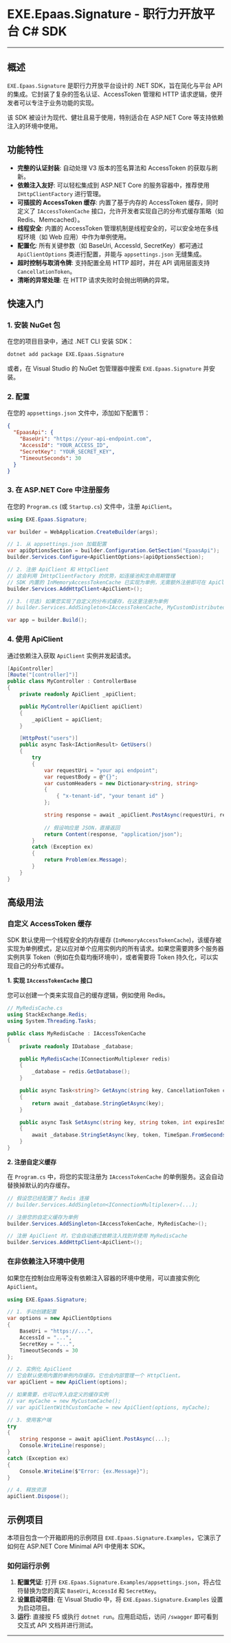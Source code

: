 # EXE.Epaas.Signature - 职行力开放平台 C# SDK

---

## 概述

`EXE.Epaas.Signature` 是职行力开放平台设计的 .NET SDK，旨在简化与平台 API 的集成。它封装了复杂的签名认证、AccessToken 管理和 HTTP 请求逻辑，使开发者可以专注于业务功能的实现。

该 SDK 被设计为现代、健壮且易于使用，特别适合在 ASP.NET Core 等支持依赖注入的环境中使用。

## 功能特性

- **完整的认证封装**: 自动处理 V3 版本的签名算法和 AccessToken 的获取与刷新。
- **依赖注入友好**: 可以轻松集成到 ASP.NET Core 的服务容器中，推荐使用 `IHttpClientFactory` 进行管理。
- **可插拔的 AccessToken 缓存**: 内置了基于内存的 AccessToken 缓存，同时定义了 `IAccessTokenCache` 接口，允许开发者实现自己的分布式缓存策略（如 Redis、Memcached）。
- **线程安全**: 内置的 AccessToken 管理机制是线程安全的，可以安全地在多线程环境（如 Web 应用）中作为单例使用。
- **配置化**: 所有关键参数（如 BaseUri, AccessId, SecretKey）都可通过 `ApiClientOptions` 类进行配置，并能与 `appsettings.json` 无缝集成。
- **超时控制与取消令牌**: 支持配置全局 HTTP 超时，并在 API 调用层面支持 `CancellationToken`。
- **清晰的异常处理**: 在 HTTP 请求失败时会抛出明确的异常。

## 快速入门

### 1. 安装 NuGet 包

在您的项目目录中，通过 .NET CLI 安装 SDK：

```bash
dotnet add package EXE.Epaas.Signature
```

或者，在 Visual Studio 的 NuGet 包管理器中搜索 `EXE.Epaas.Signature` 并安装。

### 2. 配置

在您的 `appsettings.json` 文件中，添加如下配置节：

```json
{
  "EpaasApi": {
    "BaseUri": "https://your-api-endpoint.com",
    "AccessId": "YOUR_ACCESS_ID",
    "SecretKey": "YOUR_SECRET_KEY",
    "TimeoutSeconds": 30
  }
}
```

### 3. 在 ASP.NET Core 中注册服务

在您的 `Program.cs` (或 `Startup.cs`) 文件中，注册 `ApiClient`。

```csharp
using EXE.Epaas.Signature;

var builder = WebApplication.CreateBuilder(args);

// 1. 从 appsettings.json 加载配置
var apiOptionsSection = builder.Configuration.GetSection("EpaasApi");
builder.Services.Configure<ApiClientOptions>(apiOptionsSection);

// 2. 注册 ApiClient 和 HttpClient
// 这会利用 IHttpClientFactory 的优势，如连接池和生命周期管理
// SDK 内置的 InMemoryAccessTokenCache 已实现为单例，无需额外注册即可在 ApiClient 中共享缓存。
builder.Services.AddHttpClient<ApiClient>();

// 3. (可选) 如果您实现了自定义的分布式缓存，在这里注册为单例
// builder.Services.AddSingleton<IAccessTokenCache, MyCustomDistributedCache>();

var app = builder.Build();
```

### 4. 使用 ApiClient

通过依赖注入获取 `ApiClient` 实例并发起请求。

```csharp
[ApiController]
[Route("[controller]")]
public class MyController : ControllerBase
{
    private readonly ApiClient _apiClient;

    public MyController(ApiClient apiClient)
    {
        _apiClient = apiClient;
    }

    [HttpPost("users")]
    public async Task<IActionResult> GetUsers()
    {
        try
        {
            var requestUri = "your api endpoint";
            var requestBody = @"{}";
            var customHeaders = new Dictionary<string, string>
            {
                { "x-tenant-id", "your tenant id" }
            };

            string response = await _apiClient.PostAsync(requestUri, requestBody, customHeaders);
            
            // 假设响应是 JSON，直接返回
            return Content(response, "application/json");
        }
        catch (Exception ex)
        {
            return Problem(ex.Message);
        }
    }
}
```

## 高级用法

### 自定义 AccessToken 缓存

SDK 默认使用一个线程安全的内存缓存 (`InMemoryAccessTokenCache`)，该缓存被实现为单例模式，足以应对单个应用实例内的所有请求。如果您需要跨多个服务器实例共享 Token（例如在负载均衡环境中），或者需要将 Token 持久化，可以实现自己的分布式缓存。

**1. 实现 `IAccessTokenCache` 接口**

您可以创建一个类来实现自己的缓存逻辑，例如使用 Redis。

```csharp
// MyRedisCache.cs
using StackExchange.Redis;
using System.Threading.Tasks;

public class MyRedisCache : IAccessTokenCache
{
    private readonly IDatabase _database;

    public MyRedisCache(IConnectionMultiplexer redis)
    {
        _database = redis.GetDatabase();
    }

    public async Task<string?> GetAsync(string key, CancellationToken cancellationToken = default)
    {
        return await _database.StringGetAsync(key);
    }

    public async Task SetAsync(string key, string token, int expiresInSeconds, CancellationToken cancellationToken = default)
    {
        await _database.StringSetAsync(key, token, TimeSpan.FromSeconds(expiresInSeconds));
    }
}
```

**2. 注册自定义缓存**

在 `Program.cs` 中，将您的实现注册为 `IAccessTokenCache` 的单例服务。这会自动替换掉默认的内存缓存。

```csharp
// 假设您已经配置了 Redis 连接
// builder.Services.AddSingleton<IConnectionMultiplexer>(...);

// 注册您的自定义缓存为单例
builder.Services.AddSingleton<IAccessTokenCache, MyRedisCache>();

// 注册 ApiClient 时，它会自动通过依赖注入找到并使用 MyRedisCache
builder.Services.AddHttpClient<ApiClient>();
```

### 在非依赖注入环境中使用

如果您在控制台应用等没有依赖注入容器的环境中使用，可以直接实例化 `ApiClient`。

```csharp
using EXE.Epaas.Signature;

// 1. 手动创建配置
var options = new ApiClientOptions
{
    BaseUri = "https://...",
    AccessId = "...",
    SecretKey = "...",
    TimeoutSeconds = 30
};

// 2. 实例化 ApiClient
// 它会默认使用内置的单例内存缓存。它也会内部管理一个 HttpClient。
var apiClient = new ApiClient(options);

// 如果需要，也可以传入自定义的缓存实例
// var myCache = new MyCustomCache();
// var apiClientWithCustomCache = new ApiClient(options, myCache);

// 3. 使用客户端
try
{
    string response = await apiClient.PostAsync(...);
    Console.WriteLine(response);
}
catch (Exception ex)
{
    Console.WriteLine($"Error: {ex.Message}");
}

// 4. 释放资源
apiClient.Dispose();
```

## 示例项目

本项目包含一个开箱即用的示例项目 `EXE.Epaas.Signature.Examples`，它演示了如何在 ASP.NET Core Minimal API 中使用本 SDK。

### 如何运行示例

1.  **配置凭证**: 打开 `EXE.Epaas.Signature.Examples/appsettings.json`，将占位符替换为您的真实 `BaseUri`, `AccessId` 和 `SecretKey`。
2.  **设置启动项目**: 在 Visual Studio 中，将 `EXE.Epaas.Signature.Examples` 设置为启动项目。
3.  **运行**: 直接按 F5 或执行 `dotnet run`。应用启动后，访问 `/swagger` 即可看到交互式 API 文档并进行测试。

---

